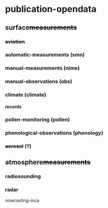 # publication-opendata
## surface~~measurements~~
### ~~aviation~~
### automatic-measurements (smn)
### manual-measurements (nime)
### manual-observations (obs)
### climate (climate)
#### records
### pollen-monitoring (pollen)
### phenological-observations (phenology)
### ~~aerosol~~ (?)
## atmosphere~~measurements~~
### radiosounding
### radar


nowcasting-inca

